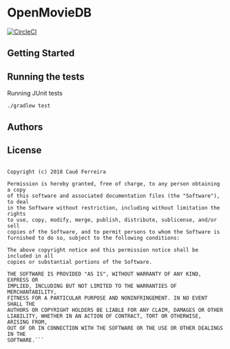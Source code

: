 # OpenMovieDB

[![CircleCI](https://circleci.com/gh/caueferreira/OpenMovieDB.svg?style=svg)](https://circleci.com/gh/caueferreira/OpenMovieDB)

## Getting Started


## Running the tests
Running JUnit tests

```./gradlew test```


## Authors


## License

```MIT License

Copyright (c) 2018 Cauê Ferreira

Permission is hereby granted, free of charge, to any person obtaining a copy
of this software and associated documentation files (the "Software"), to deal
in the Software without restriction, including without limitation the rights
to use, copy, modify, merge, publish, distribute, sublicense, and/or sell
copies of the Software, and to permit persons to whom the Software is
furnished to do so, subject to the following conditions:

The above copyright notice and this permission notice shall be included in all
copies or substantial portions of the Software.

THE SOFTWARE IS PROVIDED "AS IS", WITHOUT WARRANTY OF ANY KIND, EXPRESS OR
IMPLIED, INCLUDING BUT NOT LIMITED TO THE WARRANTIES OF MERCHANTABILITY,
FITNESS FOR A PARTICULAR PURPOSE AND NONINFRINGEMENT. IN NO EVENT SHALL THE
AUTHORS OR COPYRIGHT HOLDERS BE LIABLE FOR ANY CLAIM, DAMAGES OR OTHER
LIABILITY, WHETHER IN AN ACTION OF CONTRACT, TORT OR OTHERWISE, ARISING FROM,
OUT OF OR IN CONNECTION WITH THE SOFTWARE OR THE USE OR OTHER DEALINGS IN THE
SOFTWARE.```